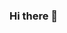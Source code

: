 ### Hi there 👋

<!--
**kanfashidoufu/kanfashidoufu** is a ✨ _special_ ✨ repository because its `README.md` (this file) appears on your GitHub profile.

[![Anurag's GitHub stats](https://github-readme-stats.vercel.app/api?username=kanfashidoufu&theme=tokyonight)](https://github.com/kanfashidoufu)

[![Top Langs](https://github-readme-stats.vercel.app/api/top-langs/?username=kanfashidoufu&hide=html&layout=compact)](https://github.com/kanfashidoufu)


Here are some ideas to get you started:

- 🔭 I’m currently working on ...
- 🌱 I’m currently learning ...
- 👯 I’m looking to collaborate on ...
- 🤔 I’m looking for help with ...
- 💬 Ask me about ...
- 📫 How to reach me: ...
- 😄 Pronouns: ...
- ⚡ Fun fact: ...
-->
